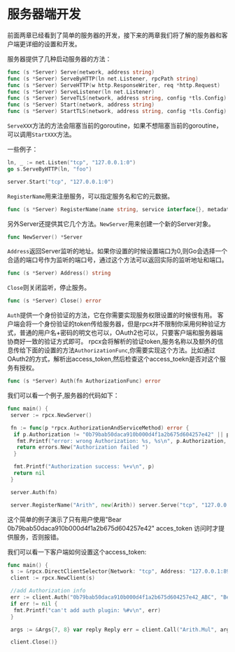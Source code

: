 # 服务器端开发

前面两章已经看到了简单的服务器的开发，接下来的两章我们将了解的服务器和客户端更详细的设置和开发。

服务器提供了几种启动服务器的方法：

```go 
func (s *Server) Serve(network, address string)
func (s *Server) ServeByHTTP(ln net.Listener, rpcPath string)
func (s *Server) ServeHTTP(w http.ResponseWriter, req *http.Request)
func (s *Server) ServeListener(ln net.Listener)
func (s *Server) ServeTLS(network, address string, config *tls.Config)
func (s *Server) Start(network, address string)
func (s *Server) StartTLS(network, address string, config *tls.Config)
```

`ServeXXX`方法的方法会阻塞当前的goroutine，如果不想阻塞当前的goroutine，可以调用`StartXXX`方法。

一些例子：
```go
ln, _ := net.Listen("tcp", "127.0.0.1:0")
go s.ServeByHTTP(ln, "foo")
```

```go
server.Start("tcp", "127.0.0.1:0")
```

`RegisterName`用来注册服务，可以指定服务名和它的元数据。
```go
func (s *Server) RegisterName(name string, service interface{}, metadata ...string) 
```

另外Server还提供其它几个方法。`NewServer`用来创建一个新的Server对象。
```go
func NewServer() *Server
```

`Address`返回Server监听的地址。如果你设置的时候设置端口为0,则Go会选择一个合适的端口号作为监听的端口号，通过这个方法可以返回实际的监听地址和端口。
```go
func (s *Server) Address() string
```

`Close`则关闭监听，停止服务。
```go
func (s *Server) Close() error
```

`Auth`提供一个身份验证的方法，它在你需要实现服务权限设置的时候很有用。
客户端会将一个身份验证的token传给服务器，但是rpcx并不限制你采用何种验证方式，普通的用户名+密码的明文也可以，OAuth2也可以，只要客户端和服务器端协商好一致的验证方式即可。
rpcx会将解析的验证token,服务名称以及额外的信息传给下面的设置的方法`AuthorizationFunc`,你需要实现这个方法。比如通过OAuth2的方式，解析出access_token,然后检查这个access_toekn是否对这个服务有授权。
```go
func (s *Server) Auth(fn AuthorizationFunc) error
```

我们可以看一个例子,服务器的代码如下：
```go 
func main() {
 server := rpcx.NewServer()

 fn := func(p *rpcx.AuthorizationAndServiceMethod) error {
  if p.Authorization != "0b79bab50daca910b000d4f1a2b675d604257e42" || p.Tag != "Bearer" {
   fmt.Printf("error: wrong Authorization: %s, %s\n", p.Authorization, p.Tag)
   return errors.New("Authorization failed ")
  }

  fmt.Printf("Authorization success: %+v\n", p)
  return nil
 }

 server.Auth(fn)

 server.RegisterName("Arith", new(Arith)) server.Serve("tcp", "127.0.0.1:8972")}
```
这个简单的例子演示了只有用户使用"Bear 0b79bab50daca910b000d4f1a2b675d604257e42" acces_token 访问时才提供服务，否则报错。

我们可以看一下客户端如何设置这个access_token:
```go 
func main() {
 s := &rpcx.DirectClientSelector{Network: "tcp", Address: "127.0.0.1:8972", DialTimeout: 10 * time.Second}
 client := rpcx.NewClient(s)

 //add Authorization info
 err := client.Auth("0b79bab50daca910b000d4f1a2b675d604257e42_ABC", "Bearer")
 if err != nil {
  fmt.Printf("can't add auth plugin: %#v\n", err)
 }

 args := &Args{7, 8} var reply Reply err = client.Call("Arith.Mul", args, &reply) if err != nil { fmt.Printf("error for Arith: %d*%d, %v \n", args.A, args.B, err) } else { fmt.Printf("Arith: %d*%d=%d \n", args.A, args.B, reply.C) }

 client.Close()}
```






